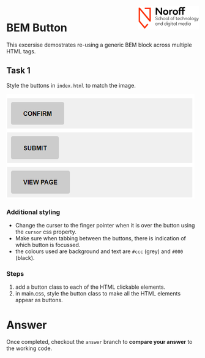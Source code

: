 <img src="./.readme/images/noroff-light.png" width="160" align="right">

# BEM Button

This excersise demostrates re-using a generic BEM block across multiple HTML tags. 

## Task 1

Style the buttons in `index.html` to match the image.

![Styled Buttons](./.readme/images/example.png)

### Additional styling
- Change the curser to the finger pointer when it is over the button using the `cursor` css property.
- Make sure when tabbing between the buttons, there is indication of which button is focussed.
- the colours used are background and text are `#ccc` (grey) and `#000` (black).

### Steps

1. add a button class to each of the HTML clickable elements.
1. in main.css, style the button class to make all the HTML elements appear as buttons.

# Answer

Once completed, checkout the `answer` branch to **compare your answer** to the working code.